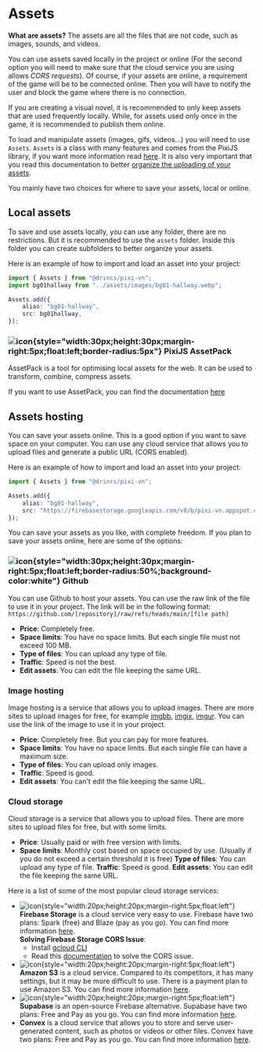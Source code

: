 # Assets

**What are assets?** The assets are all the files that are not code, such as images, sounds, and videos.

You can use assets saved locally in the project or online (For the second option you will need to make sure that the cloud service you are using allows *CORS requests*). Of course, if your assets are online, a requirement of the game will be to be connected online. Then you will have to notify the user and block the game where there is no connection.

If you are creating a visual novel, it is recommended to only keep assets that are used frequently locally. While, for assets used only once in the game, it is recommended to publish them online.

To load and manipulate assets (images, gifs, videos...) you will need to use `Assets`. `Assets` is a class with many features and comes from the PixiJS library, if you want more information read [here](https://pixijs.com/8.x/guides/components/assets). It is also very important that you read this documentation to better [organize the uploading of your assets](/start/assets-management.md).

You mainly have two choices for where to save your assets, local or online.

## Local assets

To save and use assets locally, you can use any folder, there are no restrictions. But it is recommended to use the `assets` folder. Inside this folder you can create subfolders to better organize your assets.

Here is an example of how to import and load an asset into your project:

```ts [/utils/assets.ts]
import { Assets } from "@drincs/pixi-vn";
import bg01hallway from "../assets/images/bg01-hallway.webp";

Assets.add({
    alias: "bg01-hallway",
    src: bg01hallway,
});
```

### ![icon](/pixijs-assetpack.svg){style="width:30px;height:30px;margin-right:5px;float:left;border-radius:5px"} PixiJS AssetPack

AssetPack is a tool for optimising local assets for the web. It can be used to transform, combine, compress assets.

If you want to use AssetPack, you can find the documentation [here](https://pixijs.io/assetpack)

## Assets hosting

You can save your assets online. This is a good option if you want to save space on your computer. You can use any cloud service that allows you to upload files and generate a public URL (CORS enabled).

Here is an example of how to import and load an asset into your project:

```ts [/utils/assets.ts]
import { Assets } from "@drincs/pixi-vn";

Assets.add({
    alias: "bg01-hallway",
    src: "https://firebasestorage.googleapis.com/v0/b/pixi-vn.appspot.com/o/public%2Fbreakdown%2Fbg01-hallway.webp?alt=media",
});
```

You can save your assets as you like, with complete freedom. If you plan to save your assets online, here are some of the options:

### ![icon](/github.svg){style="width:30px;height:30px;margin-right:5px;float:left;border-radius:50%;background-color:white"} Github

You can use Github to host your assets. You can use the raw link of the file to use it in your project. The link will be in the following format: `https://github.com/[repository]/raw/refs/heads/main/[file path]`

* **Price**: Completely free.
* **Space limits**: You have no space limits. But each single file must not exceed 100 MB.
* **Type of files**: You can upload any type of file.
* **Traffic**: Speed is not the best.
* **Edit assets**: You can edit the file keeping the same URL.

### Image hosting

Image hosting is a service that allows you to upload images. There are more sites to upload images for free, for example [imgbb](https://imgbb.com/), [imgix](https://www.imgix.com/), [imgur](https://imgur.com/). You can use the link of the image to use it in your project.

* **Price**: Completely free. But you can pay for more features.
* **Space limits**: You have no space limits. But each single file can have a maximum size.
* **Type of files**: You can upload only images.
* **Traffic**: Speed is good.
* **Edit assets**: You can't edit the file keeping the same URL.

### Cloud storage

Cloud storage is a service that allows you to upload files. There are more sites to upload files for free, but with some limits.

* **Price**: Usually paid or with free version with limits.
* **Space limits**: Monthly cost based on space occupied by use. (Usually if you do not exceed a certain threshold it is free)
**Type of files**: You can upload any type of file.
**Traffic**: Speed is good.
**Edit assets**: You can edit the file keeping the same URL.

Here is a list of some of the most popular cloud storage services:

* ![icon](/firebase.svg){style="width:20px;height:20px;margin-right:5px;float:left"} **Firebase Storage** is a cloud service very easy to use. Firebase have two plans: Spark (free) and Blaze (pay as you go). You can find more information [here](https://firebase.google.com/pricing).\
**Solving Firebase Storage CORS Issue**:
  * Install [gcloud CLI](https://cloud.google.com/sdk/docs/install)
  * Read this [documentation](https://medium.com/@we.viavek/setting-cors-in-firebase-19a2cce2fe28) to solve the CORS issue.
* ![icon](/aws.svg){style="width:20px;height:20px;margin-right:5px;float:left"} **Amazon S3** is a cloud service. Compared to its competitors, it has many settings, but it may be more difficult to use. There is a payment plan to use Amazon S3. You can find more information [here](https://aws.amazon.com/s3/pricing/).
* ![icon](/supabase.svg){style="width:20px;height:20px;margin-right:5px;float:left"} **Supabase** is an open-source Firebase alternative. Supabase have two plans: Free and Pay as you go. You can find more information [here](https://supabase.io/pricing).
* **Convex** is a cloud service that allows you to store and serve user-generated content, such as photos or videos or other files. Convex have two plans: Free and Pay as you go. You can find more information [here](https://www.convex.dev/pricing).
